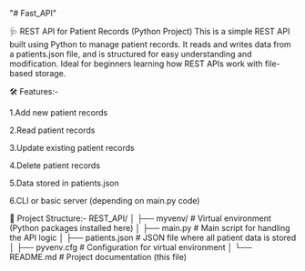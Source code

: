 "# Fast_API" 

🩺 REST API for Patient Records (Python Project)
This is a simple REST API built using Python to manage patient records. It reads and writes data from a patients.json file, and is structured for easy understanding and modification. Ideal for beginners learning how REST APIs work with file-based storage.

🛠 Features:-

1.Add new patient records

2.Read patient records

3.Update existing patient records

4.Delete patient records

5.Data stored in patients.json

6.CLI or basic server (depending on main.py code)

📁 Project Structure:-
REST_API/
│
├── myvenv/               # Virtual environment (Python packages installed here)
│
├── main.py               # Main script for handling the API logic
│
├── patients.json         # JSON file where all patient data is stored
│
├── pyvenv.cfg            # Configuration for virtual environment
│
└── README.md             # Project documentation (this file)
